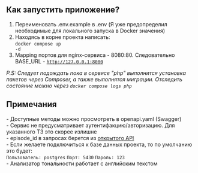 <h2>Как запустить приложение?</h2>

1) Переименовать .env.example в .env (Я уже предопределил необходимые для локального запуска в Docker значения)
2) Находясь в корне проекта написать: <br>
<code>docker compose up -d</code> <br>
3) Mapping портов для nginx-сервиса - 8080:80. Следовательно BASE_URL - <code>http://127.0.0.1:8080</code>

<i>P.S: Следует подождать пока в сервисе "php" выполнится
установка пакетов через Composer,
а также выполнятся миграции. Отследить состояние можно
через <code>docker compose logs php</code>
</i>


<h2>Примечания</h2>
 - Доступные методы можно просмотреть в openapi.yaml (Swagger) <br>
 - Сервис не предусматривает аутентифакцию/авторизацию. Для указанного ТЗ это скорее излишне<br>
 - episode_id в запросах берется из <a href="https://rickandmortyapi.com/documentation/#episode-schema">открытого API</a> <br>
 - Если желаете подключиться к базе данных проекта, то по умолчанию это будет: <br>
 <code>Пользователь: postgres</code>
 <code>Порт: 5430</code>
 <code>Пароль: 123</code>
 <br>
 - Анализатор тональности работает с английским текстом <br>
